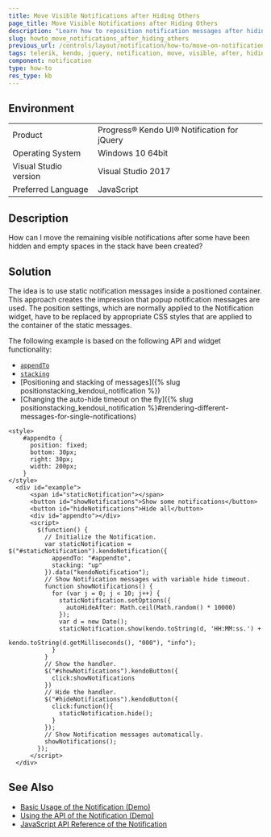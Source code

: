 ```yaml
---
title: Move Visible Notifications after Hiding Others
page_title: Move Visible Notifications after Hiding Others
description: "Learn how to reposition notification messages after hiding other messages in the Kendo UI for jQuery Notification."
slug: howto_move_notifications_after_hiding_others
previous_url: /controls/layout/notification/how-to/move-on-notification-hide 
tags: telerik, kendo, jquery, notification, move, visible, after, hiding, others  
component: notification
type: how-to
res_type: kb
---
```


## Environment

<table>
 <tr>
  <td>Product</td>
  <td>Progress® Kendo UI® Notification for jQuery</td>
 </tr>
 <tr>
  <td>Operating System</td>
  <td>Windows 10 64bit</td>
 </tr>
 <tr>
  <td>Visual Studio version</td>
  <td>Visual Studio 2017</td>
 </tr>
 <tr>
  <td>Preferred Language</td>
  <td>JavaScript</td>
 </tr>
</table>

## Description

How can I move the remaining visible notifications after some have been hidden and empty spaces in the stack have been created?

## Solution

The idea is to use static notification messages inside a positioned container. This approach creates the impression that popup notification messages are used. The position settings, which are normally applied to the Notification widget, have to be replaced by appropriate CSS styles that are applied to the container of the static messages.

The following example is based on the following API and widget functionality:
* [`appendTo`](/api/javascript/ui/notification/configuration/appendto)
* [`stacking`](/api/javascript/ui/notification/configuration/stacking)
* [Positioning and stacking of messages]({% slug positionstacking_kendoui_notification %})
* [Changing the auto-hide timeout on the fly]({% slug positionstacking_kendoui_notification %}#rendering-different-messages-for-single-notifications)

```dojo
<style>
    #appendto {
      position: fixed;
      bottom: 30px;
      right: 30px;
      width: 200px;
    }
</style>
  <div id="example">
      <span id="staticNotification"></span>
      <button id="showNotifications">Show some notifications</button>
      <button id="hideNotifications">Hide all</button>
      <div id="appendto"></div>
      <script>
        $(function() {
          // Initialize the Notification.
          var staticNotification = $("#staticNotification").kendoNotification({
            appendTo: "#appendto",
            stacking: "up"
          }).data("kendoNotification");
          // Show Notification messages with variable hide timeout.
          function showNotifications() {
            for (var j = 0; j < 10; j++) {
              staticNotification.setOptions({
                autoHideAfter: Math.ceil(Math.random() * 10000)
              });
              var d = new Date();
              staticNotification.show(kendo.toString(d, 'HH:MM:ss.') +
                                      kendo.toString(d.getMilliseconds(), "000"), "info");
            }
          }
          // Show the handler.
          $("#showNotifications").kendoButton({
            click:showNotifications
          })
          // Hide the handler.
          $("#hideNotifications").kendoButton({
            click:function(){
              staticNotification.hide();
            }
          });
          // Show Notification messages automatically.
          showNotifications();
        });
      </script>
  </div>
```

## See Also

* [Basic Usage of the Notification (Demo)](https://demos.telerik.com/kendo-ui/notification/index)
* [Using the API of the Notification (Demo)](https://demos.telerik.com/kendo-ui/notification/api)
* [JavaScript API Reference of the Notification](/api/javascript/ui/notification)
